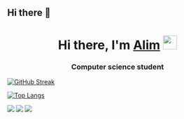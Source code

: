 ## Hi there 👋

<h1 align="center">Hi there, I'm <a href="https://daniilshat.ru/" target="_blank">Alim</a> 
<img src="https://github.com/blackcater/blackcater/raw/main/images/Hi.gif" height="32"/></h1>
<h3 align="center">Computer science student</h3>

[![GitHub Streak](https://github-readme-streak-stats.herokuapp.com?user=Sumr4kk&theme=dark)](https://git.io/streak-stats)

[![Top Langs](https://github-readme-stats.vercel.app/api/top-langs/?username=Sumr4kk&layout=compact)](https://github.com/anuraghazra/github-readme-stats)

![](https://github-profile-summary-cards.vercel.app/api/cards/profile-details?username=Sumr4kk&theme=solarized_dark)
![](https://github-profile-summary-cards.vercel.app/api/cards/stats?username=Sumr4kk&theme=solarized_dark)
![](https://github-profile-summary-cards.vercel.app/api/cards/productive-time?username=Sumr4kk&theme=solarized_dark)
